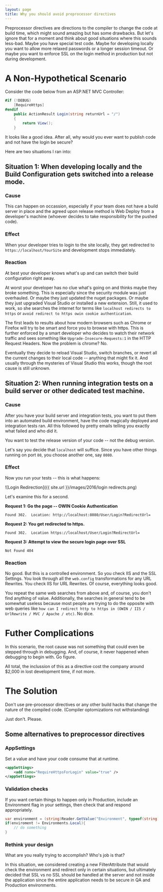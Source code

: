 ```yaml
---
layout: page
title: Why you should avoid preprocessor directives  
---
```


Preprocessor directives are directions to the compiler to change the code at build time, which might sound amazing but has some drawbacks.  But let's ignore that for a moment and think about good situations where this sounds less-bad.  Maybe you have special test code.  Maybe for developing locally you want to allow more relaxed passwords or a longer session timeout.  Or maybe you want to enforce SSL on the login method in production but not during development. 

# A Non-Hypothetical Scenario

Consider the code below from an ASP.NET MVC Controller:

``` csharp
#if (!DEBUG) 
    [RequireHttps] 
#endif
    public ActionResult Login(string returnUrl = "/")
    {
        return View();
    }
```

It looks like a good idea.  After all, why would you ever want to publish code and not have the login be secure?

Here are two situations I ran into:

## Situation 1: When developing locally and the Build Configuration gets switched into a release mode.
 ### Cause
 This can happen on occassion, especially if your team does not have a build server in place and the agreed upon release method is Web Deploy from a developer's machine (whoever decides to take responsibility for the pushed code).
 
 ### Effect
 When your developer tries to login to the site locally, they get redirected to `https://localhost/YourSite` and development stops immediately. 
 
 ### Reaction
 At best your developer knows what's up and can switch their build configuration right away.
 
 At worst your developer has no clue what's going on and thinks maybe they broke something.  This is especially since the security module was just overhauled.  Or maybe they just updated the nuget packages.  Or maybe they just upgraded Visual Studio or installed a new extension.  Still, it used to work, so she searches the internet for terms like `localhost redirects to https` or `avoid redirect to https owin cookie authentication`.  
 
 The first leads to results about how modern browsers such as Chrome or Firefox will try to be smart and force you to browse with https.  This is further enforced by a smart developer who decides to watch their network traffic and sees something like `Upgrade-Insecure-Requests:1` in the HTTP Request Headers.  Now the problem is chrome?  No.
 
 Eventually they decide to reload Visual Studio, switch branches, or revert all the current changes to their local code -- anything that might fix it.  And usually through the mysteries of Visual Studio this works, though the root cause is still unknown.   

## Situation 2: When running integration tests on a build server or other dedicated test machine.

### Cause
  After you have your build server and integration tests, you want to put them into an automated build environment, have the code magically deployed and integration tests ran.  All this followed by pretty emails telling you exactly what failed and who did it.
  
  You want to test the release version of your code -- not the debug version. 
  
  Let's say you decide that `localhost` will suffice.  Since you have other things running on port `80`, you choose another one, say `8080`.
  
### Effect  
  Now you run your tests -- this is what happens:
  
  ![Login Redirection]({{ site.url }}/images/2016/login redirects.png)
  
  Let's examine this for a second.
  
  **Request 1: Go the page -- OWIN Cookie Authentication**
  
   `Found 302.  Location: http://localhost:8080/User/Login?RedirectUrl=`
  
  **Request 2: You get redirected to https.**
  
   `Found 302.  Location https://localhost/User/Login?RedirectUrl=`
  
  **Request 3: Attempt to view the  secure login page over SSL**
  
   `Not Found 404`
  
### Reaction
  No good.  But this is a controlled environment.  So you check IIS and the SSL Settings.  You look through all the `web.config` transformations for any URL Rewrites.  You check IIS for URL Rewrites.  Of course, everything looks good.
  
  You repeat the same web searches from above and, of course, you don't find anything of value.  Additionally, the searches in general tend to be somewhat useless because most people are trying to do the opposite with web queries like `how can I redirect http to https in (OWIN / IIS / UrlRewrite / MVC / Apache / etc)`.  No dice.
  
# Futher Complications

In this scenario, the root cause was not something that could even be stepped through in debugging.  And, of course, it never happened when debugging to begin with.  Go figure. 

All total, the inclussion of this as a directive cost the company around $2,000 in lost development time, if not more.

# The Solution

Don't use pre-processor directives or any other build hacks that change the nature of the compiled code. (Compiler optomizations not withstanding)

Just don't.  Please.

## Some alternatives to preprocessor directives

### AppSettings 
Set a value and have your code consume that at runtime.


``` xml
<appSettings>
    <add name="RequireHttpsForLogin" value="true" />
</appSettings>
```


### Validation checks
If you want certain things to happen only in Production, include an Environment flag in your settings, then check that and respond appropriately.  

``` csharp
var environment = (string)Reader.GetValue("Environment", typeof(string))
if(enviroment != Environments.Local){
    // do something
}
```

### Rethink your design
What are you really trying to accomplish?  Who's job is that?

In this situation, we considered creating a new FilterAttribute that would check the environment and redirect only in certain situations, but ultimately decided that SSL vs no SSL should be handled at the server and not inside the application since the entire application needs to be secure in QA and Production environments.  

  
  
  
   